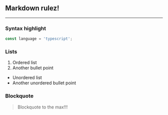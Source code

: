  ## Markdown __rulez__!
---

### Syntax highlight
```typescript
const language = 'typescript';
```

### Lists
1. Ordered list
2. Another bullet point
- Unordered list
- Another unordered bullet point

### Blockquote
> Blockquote to the max!!!
